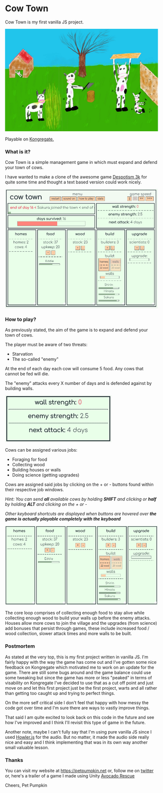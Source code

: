 # Cow Town

Cow Town is my first vanilla JS project.

![Cow Town Splash](src/bg.jpg)

Playable on [Kongregate.](https://www.kongregate.com/games/Pet_Pumpkin/cow-town)

### What is it?

Cow Town is a simple management game in which must expand and defend your town of cows.

I have wanted to make a clone of the awesome game [Despotism 3k](https://store.steampowered.com/app/699920/Despotism_3k/) for quite some time and thought a text based version could work nicely.

![Full Game View](src/ss.png)

### How to play?

As previously stated, the aim of the game is to expand and defend your town of cows.

The player must be aware of two threats:
- Starvation
- The so-called "enemy"

At the end of each day each cow will consume 5 food. Any cows that cannot be fed will die.

The "enemy" attacks every X number of days and is defended against by building walls.

![Enemy and Defence Module](src/ex_enemy.png)

Cows can be assigned various jobs:
- Foraging for food
- Collecting wood
- Building houses or walls
- Doing science (getting upgrades)

Cows are assigned said jobs by clicking on the + or - buttons found within their respective job windows.

*Hint: You can send **all** available cows by holding **SHIFT** and clicking or **half** by holding **ALT** and clicking on the + or -*

*Other keyboard shortcuts are displayed when buttons are hovered over **the game is actually playable completely with the keyboard***

![Jobs Module](src/ex_jobs.png)

The core loop comprises of collecting enough food to stay alive while collecting enough wood to build your walls up before the enemy attacks. Houses allow more cows to join the village and the upgrades (from science) add bonuses that persist through games, these include increased food / wood collection, slower attack times and more walls to be built.

### Postmortem

As stated at the very top, this is my first project written in vanilla JS. I'm fairly happy with the way the game has come out and I've gotten some nice feedback on Kongregate which motivated me to work on an update for the game. There are still some bugs around and the game balance could use some tweaking but since the game has more or less "peaked" in terms of visability on Kongregate I've decided to use that as a cut off point and just move on and let this first project just be the first project, warts and all rather than getting too caught up and trying to perfect things.

On the more self critical side I don't feel that happy with how messy the code got over time and I'm sure there are ways to vastly improve things. 

That said I am quite excited to look back on this code in the future and see how I've improved and I think I'll revisit this type of game in the future.

Another note, maybe I can't fully say that I'm using pure vanilla JS since I used [Howler.js](https://howlerjs.com/) for the audio. But no matter, it made the audio side really nice and easy and I think implementing that was in its own way another small valuable lesson.

### Thanks

You can visit my website at https://petpumpkin.net
or, follow me on [twitter](https://twitter.com/pet_pumpkin)
or, here's a trailer of a game I made using Unity [Avocado Rescue](https://youtu.be/6UgBex-KuNE)

Cheers, Pet Pumpkin